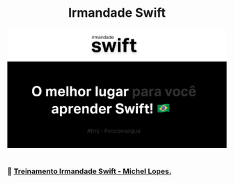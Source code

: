 <h1 align="center">
Irmandade Swift
</h1>

<div align="center">
       <img src="./images/irmandadeSwift.png"/>
</div>

</br>

### 🚀 [Treinamento Irmandade Swift - Michel Lopes.](https://www.irmandadeswift.com)
